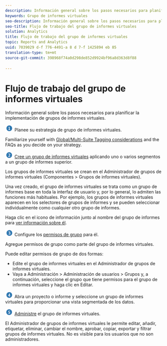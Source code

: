 ```yaml
---
description: Información general sobre los pasos necesarios para planificar la implementación de grupos de informes virtuales.
keywords: Grupo de informes virtuales
seo-description: Información general sobre los pasos necesarios para planificar la implementación de grupos de informes virtuales.
seo-title: Flujo de trabajo del grupo de informes virtuales
solution: Analytics
title: Flujo de trabajo del grupo de informes virtuales
topic: Reports and Analytics
uuid: 7039029 d-f 776-4491-a 8 d 7-f 1425894 eb 85
translation-type: tm+mt
source-git-commit: 398968f74a0d298de852d9924bf96a8d363d8f88

---
```



# Flujo de trabajo del grupo de informes virtuales

Información general sobre los pasos necesarios para planificar la implementación de grupos de informes virtuales.

![](assets/step1_icon.png) Planee su estrategia de grupo de informes virtuales.

Familiarize yourself with [Global/Multi-Suite Tagging considerations](../../../components/vrs/vrs-considerations.md#concept_3DC65B7C9CA74C4AB291B7673E8B34B8) and the FAQs as you decide on your strategy.

![](assets/step2_icon.png) [Cree un grupo de informes virtuales](../../../components/vrs/c-workflow-vrs/vrs-create.md#concept_442D6A63FE814CB6BA33016493AAB05A) aplicando uno o varios segmentos a un grupo de informes superior.

Los grupos de informes virtuales se crean en el Administrador de grupos de informes virtuales (Componentes &gt; Grupos de informes virtuales).

Una vez creado, el grupo de informes virtuales se trata como un grupo de informes base en toda la interfaz de usuario y, por lo general, lo admiten las funciones más habituales. Por ejemplo, los grupos de informes virtuales aparecen en los selectores de grupos de informes y se pueden seleccionar individualmente como cualquier otro grupo de informes.

Haga clic en el icono de información junto al nombre del grupo de informes para [ver información sobre él](../../../components/vrs/c-workflow-vrs/vrs-view.md#concept_6B3069E5E3ED4F9FA33165FBEA6CA31A).

![](assets/step3_icon.png) Configure los [permisos de grupo](../../../components/vrs/c-workflow-vrs/vrs-create.md#concept_442D6A63FE814CB6BA33016493AAB05A) para él.

Agregue permisos de grupo como parte del grupo de informes virtuales.

Puede editar permisos de grupo de dos formas:

* Edite el grupo de informes virtuales en el Administrador de grupos de informes virtuales.
* Vaya a Administración &gt; Administración de usuarios &gt; Grupos y, a continuación, seleccione el grupo que tiene permisos para el grupo de informes virtuales y haga clic en Editar.

![](assets/step4_icon.png) Abra un proyecto o informe y seleccione un grupo de informes virtuales para proporcionar una vista segmentada de los datos.

![](assets/step5_icon.png) [Administre](../../../components/vrs/c-workflow-vrs/vrs-manage.md#concept_8742A82D16014E5D9D361A4F045C49FE) el grupo de informes virtuales.

El Administrador de grupos de informes virtuales le permite editar, añadir, etiquetar, eliminar, cambiar el nombre, aprobar, copiar, exportar y filtrar grupos de informes virtuales. No es visible para los usuarios que no son administradores.